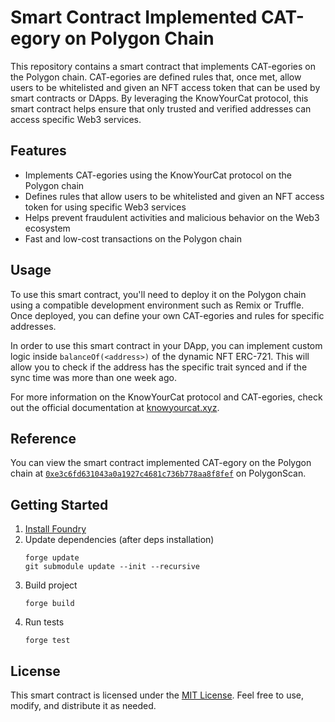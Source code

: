 # Smart Contract Implemented CAT-egory on Polygon Chain

This repository contains a smart contract that implements CAT-egories on the Polygon chain. CAT-egories are defined rules that, once met, allow users to be whitelisted and given an NFT access token that can be used by smart contracts or DApps. By leveraging the KnowYourCat protocol, this smart contract helps ensure that only trusted and verified addresses can access specific Web3 services.

## Features

- Implements CAT-egories using the KnowYourCat protocol on the Polygon chain
- Defines rules that allow users to be whitelisted and given an NFT access token for using specific Web3 services
- Helps prevent fraudulent activities and malicious behavior on the Web3 ecosystem
- Fast and low-cost transactions on the Polygon chain

## Usage

To use this smart contract, you'll need to deploy it on the Polygon chain using a compatible development environment such as Remix or Truffle. Once deployed, you can define your own CAT-egories and rules for specific addresses.

In order to use this smart contract in your DApp, you can implement custom logic inside `balanceOf(<address>)` of the dynamic NFT ERC-721. This will allow you to check if the address has the specific trait synced and if the sync time was more than one week ago.

For more information on the KnowYourCat protocol and CAT-egories, check out the official documentation at [knowyourcat.xyz](https://knowyourcat.xyz/).

## Reference

You can view the smart contract implemented CAT-egory on the Polygon chain at [`0xe3c6fd631043a0a1927c4681c736b778aa8f8fef`](https://polygonscan.com/address/0xe3c6fd631043a0a1927c4681c736b778aa8f8fef) on PolygonScan.

## Getting Started
1. [Install Foundry](https://book.getfoundry.sh/getting-started/installation)
2. Update dependencies (after deps installation)
    ```
    forge update
    git submodule update --init --recursive
    ```
3. Build project
    ```
    forge build
    ```
4. Run tests
    ```
    forge test
    ```

## License

This smart contract is licensed under the [MIT License](https://opensource.org/licenses/MIT). Feel free to use, modify, and distribute it as needed.
